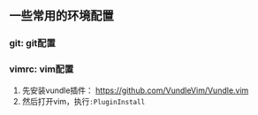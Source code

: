 ## 一些常用的环境配置

### git:	git配置

### vimrc: vim配置
1. 先安装vundle插件： https://github.com/VundleVim/Vundle.vim
2. 然后打开vim，执行`:PluginInstall`
